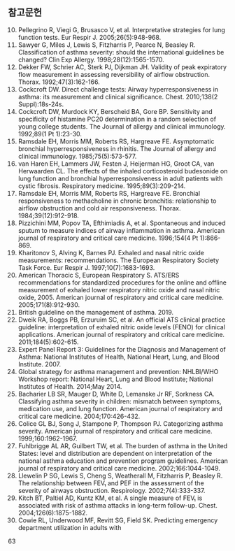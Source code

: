 ## 참고문헌

10. Pellegrino R, Viegi G, Brusasco V, et al. Interpretative strategies for lung function tests. Eur Respir J. 2005;26(5):948-968.
11. Sawyer G, Miles J, Lewis S, Fitzharris P, Pearce N, Beasley R. Classification of asthma severity: should the international guidelines be changed? Clin Exp Allergy. 1998;28(12):1565-1570.
12. Dekker FW, Schrier AC, Sterk PJ, Dijkman JH. Validity of peak expiratory flow measurement in assessing reversibility of airflow obstruction. Thorax. 1992;47(3):162-166.
13. Cockcroft DW. Direct challenge tests: Airway hyperresponsiveness in asthma: its measurement and clinical significance. Chest. 2010;138(2 Suppl):18s-24s.
14. Cockcroft DW, Murdock KY, Berscheid BA, Gore BP. Sensitivity and specificity of histamine PC20 determination in a random selection of young college students. The Journal of allergy and clinical immunology. 1992;89(1 Pt 1):23-30.
15. Ramsdale EH, Morris MM, Roberts RS, Hargreave FE. Asymptomatic bronchial hyperresponsiveness in rhinitis. The Journal of allergy and clinical immunology. 1985;75(5):573-577.
16. van Haren EH, Lammers JW, Festen J, Heijerman HG, Groot CA, van Herwaarden CL. The effects of the inhaled corticosteroid budesonide on lung function and bronchial hyperresponsiveness in adult patients with cystic fibrosis. Respiratory medicine. 1995;89(3):209-214.
17. Ramsdale EH, Morris MM, Roberts RS, Hargreave FE. Bronchial responsiveness to methacholine in chronic bronchitis: relationship to airflow obstruction and cold air responsiveness. Thorax. 1984;39(12):912-918.
18. Pizzichini MM, Popov TA, Efthimiadis A, et al. Spontaneous and induced sputum to measure indices of airway inflammation in asthma. American journal of respiratory and critical care medicine. 1996;154(4 Pt 1):866-869.
19. Kharitonov S, Alving K, Barnes PJ. Exhaled and nasal nitric oxide measurements: recommendations. The European Respiratory Society Task Force. Eur Respir J. 1997;10(7):1683-1693.
20. American Thoracic S, European Respiratory S. ATS/ERS recommendations for standardized procedures for the online and offline measurement of exhaled lower respiratory nitric oxide and nasal nitric oxide, 2005. American journal of respiratory and critical care medicine. 2005;171(8):912-930.
21. British guideline on the management of asthma. 2019.
22. Dweik RA, Boggs PB, Erzuruim SC, et al. An official ATS clinical practice guideline: interpretation of exhaled nitric oxide levels (FENO) for clinical applications. American journal of respiratory and critical care medicine. 2011;184(5):602-615.
23. Expert Panel Report 3: Guidelines for the Diagnosis and Management of Asthma: National Institutes of Health, National Heart, Lung, and Blood Institute. 2007.
24. Global strategy for asthma management and prevention: NHLBI/WHO Workshop report: National Heart, Lung and Blood Institute; National Institutes of Health. 2014;May 2014.
25. Bacharier LB SR, Mauger D, White D, Lemanske Jr RF, Sorkness CA. Classifying asthma severity in children: mismatch between symptoms, medication use, and lung function. American journal of respiratory and critical care medicine. 2004;170:426-432.
26. Colice GL BJ, Song J, Stampone P, Thompson PJ. Categorizing asthma severity. American journal of respiratory and critical care medicine. 1999;160:1962-1967.
27. Fuhlbrigge AL AR, Guilbert TW, et al. The burden of asthma in the United States: level and distribution are dependent on interpretation of the national asthma education and prevention program guidelines. American journal of respiratory and critical care medicine. 2002;166:1044-1049.
28. Llewelin P SG, Lewis S, Cheng S, Weatherall M, Fitzharris P, Beasley R. The relationship between FEV₁ and PEF in the assessment of the severity of airways obstruction. Respirology. 2002;7(4):333-337.
29. Kitch BT, Paltiel AD, Kuntz KM, et al. A single measure of FEV₁ is associated with risk of asthma attacks in long-term follow-up. Chest. 2004;126(6):1875-1882.
30. Cowie RL, Underwood MF, Revitt SG, Field SK. Predicting emergency department utilization in adults with

<PAGE>63